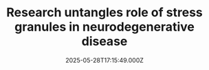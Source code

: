 ---
title: "Research untangles role of stress granules in neurodegenerative disease"
date: 2025-05-28T17:15:49.000Z
category: Health
externalLink: "https://www.sciencedaily.com/releases/2025/05/250528131549.htm"
image: ""
excerpt: "Scientists found that stabilizing stress granules suppresses the effects of ALS-causing mutations, correcting previous models that imply stress granules promote amyloid formation.…"
---